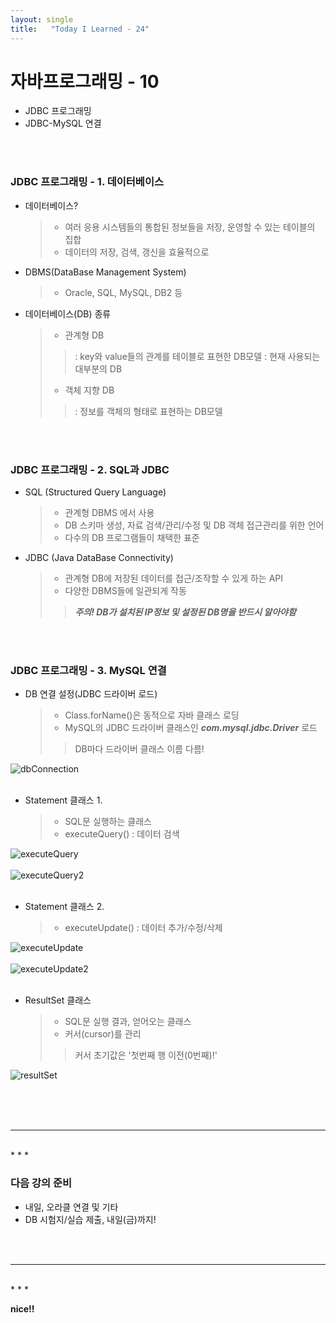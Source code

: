 ```yaml
---
layout: single
title:   "Today I Learned - 24"
---
```


# 자바프로그래밍 - 10
  * JDBC 프로그래밍
  * JDBC-MySQL 연결

<br>
<br>

### JDBC 프로그래밍 - 1. 데이터베이스
  * 데이터베이스?
    > * 여러 응용 시스템들의 통합된 정보들을 저장, 운영할 수 있는 테이블의 집합
    > * 데이터의 저장, 검색, 갱신을 효율적으로

  * DBMS(DataBase Management System)
    > * Oracle, SQL, MySQL, DB2 등

  * 데이터베이스(DB) 종류
    > * 관계형 DB
    >> : key와 value들의 관계를 테이블로 표현한 DB모델
    >> : 현재 사용되는 대부분의 DB
    > * 객체 지향 DB
    >> : 정보를 객체의 형태로 표현하는 DB모델

<br>
<br>

### JDBC 프로그래밍 - 2. SQL과 JDBC
  * SQL (Structured Query Language)
    > * 관계형 DBMS 에서 사용
    > * DB 스키마 생성, 자료 검색/관리/수정 및 DB 객체 접근관리를 위한 언어
    > * 다수의 DB 프로그램들이 채택한 표준

  * JDBC (Java DataBase Connectivity)
    > * 관계형 DB에 저장된 데이터를 접근/조작할 수 있게 하는 API
    > * 다양한 DBMS들에 일관되게 작동
    >> **_주의! DB가 설치된 IP정보 및 설정된 DB명을 반드시 알아야함_**

<br>
<br>

### JDBC 프로그래밍 - 3. MySQL 연결

  * DB 연결 설정(JDBC 드라이버 로드)
    > * Class.forName()은 동적으로 자바 클래스 로딩
    > * MySQL의 JDBC 드라이버 클래스인 **_com.mysql.jdbc.Driver_** 로드
    >> DB마다 드라이버 클래스 이름 다름! <br>

![dbConnection](http://rightmemory1999.github.io/images/data0512/dbConnection.png) <br><br>

  * Statement 클래스 1.
    > * SQL문 실행하는 클래스
    > * executeQuery() : 데이터 검색 <br>

![executeQuery](http://rightmemory1999.github.io/images/data0512/executeQuery.png) <br><br>
![executeQuery2](http://rightmemory1999.github.io/images/data0512/executeQuery2.png) <br><br>

  * Statement 클래스 2.
    > * executeUpdate() : 데이터 추가/수정/삭제 <br>

![executeUpdate](http://rightmemory1999.github.io/images/data0512/executeUpdate.png) <br><br>
![executeUpdate2](http://rightmemory1999.github.io/images/data0512/executeUpdate2.png) <br><br>

  * ResultSet 클래스
    > * SQL문 실행 결과, 얻어오는 클래스
    > * 커서(cursor)를 관리
    >> 커서 초기값은 '첫번째 행 이전(0번째)!' <br>

![resultSet](http://rightmemory1999.github.io/images/data0512/resultSet.png) <br><br>

<br>
<br>

* * *
<br>
* * *

### 다음 강의 준비
  * 내일, 오라클 연결 및 기타
  * DB 시험지/실습 제출, 내일(금)까지!


<br>
<br>

* * *
<br>
* * *

**nice!!**

